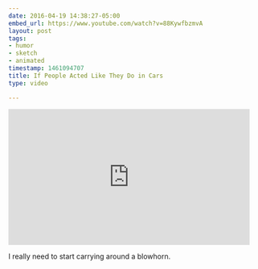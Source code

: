 ```yaml
---
date: 2016-04-19 14:38:27-05:00
embed_url: https://www.youtube.com/watch?v=88KywfbzmvA
layout: post
tags:
- humor
- sketch
- animated
timestamp: 1461094707
title: If People Acted Like They Do in Cars
type: video

---
```

<iframe width="480" height="270" src="https://www.youtube.com/embed/88KywfbzmvA?feature=oembed" frameborder="0" allowfullscreen></iframe>

I really need to start carrying around a blowhorn.